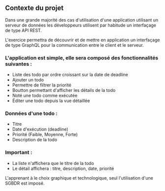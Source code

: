 ## Contexte du projet

Dans une grande majorité des cas d'utilisation d'une application utilisant un serveur de données les développeurs utilisent par habitude un interfaçage de type API REST.

L'exercice permettra de découvrir et de mettre en application un interfaçage de type GraphQL pour la communication entre le client et le serveur.

### L'application est simple, elle sera composé des fonctionnalités suivantes :

- Liste des todo par ordre croissant sur la date de deadline
- Ajouter un todo
- Permettre de filtrer la priorité
- Boutton permettant d'afficher les détails de la todo
- Noté une todo comme exécutée
- Éditer une todo depuis la vue détaillée

### Données d'une todo :

- Titre
- Date d'exécution (deadline)
- Priorité (Faible, Moyenne, Forte)
- Description de la todo

### Important :

- La liste n'affichera que le titre de la todo
- Le détail affichera : titre, description, date, priorité

L'apprenant à le choix graphique et technologique, seul l'utilisation d'une SGBDR est imposé.
